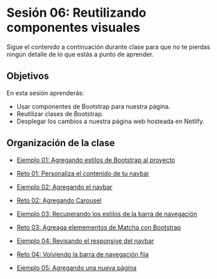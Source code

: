 # Sesión 06: Reutilizando componentes visuales

Sigue el contenido a continuación durante clase para que no te pierdas ningún
detalle de lo que estás a punto de aprender.

## Objetivos

En esta sesión aprenderás:

- Usar componentes de Bootstrap para nuestra página.
- Reutilizar clases de Bootstrap.
- Desplegar los cambios a nuestra página web hosteada en Netlify.

## Organización de la clase

- [Ejemplo 01: Agregando estilos de Bootstrap al proyecto](./Ejemplo-01)

- [Reto  01: Personaliza el contenido de tu navbar](./reto-01)

- [Ejemplo  02: Agregando el navbar](./Ejemplo-02)

- [Reto  02: Agregando Carousel](./reto-02)

- [Ejemplo  03: Recuperando los estilos de la barra de navegación](./Ejemplo-03)

- [Reto  03: Agreaga elemementos de Matcha con Bootstrap](./reto-03)

- [Ejemplo  04: Revisando el responsive del navbar](./Ejemplo-04)

- [Reto  04: Volviendo la barra de navegación fija](./reto-04)

- [Ejemplo  05: Agregando una nueva página](./Ejemplo-05)
